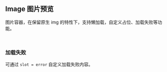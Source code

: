<div class="demo-header">
<p class="overviewicon">
  <span class="wapi-ui-alert"/>
</p>

## Image 图片预览

<nova-uxlink widget-name="Image"></nova-uxlink>

图片容器，在保留原生 img 的特性下，支持懒加载，自定义占位、加载失败等功能。

<br>
</div>

### 加载失败

可通过 `slot = error` 自定义加载失败内容。

<nova-demo-view link="image/custom-load-failed-text"></nova-demo-view>
